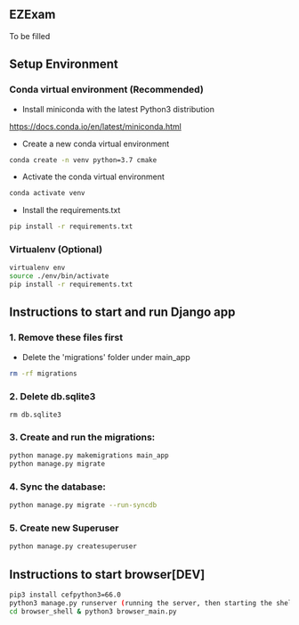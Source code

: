 ## EZExam 

To be filled

## Setup Environment

### Conda virtual environment (Recommended)

* Install miniconda with the latest Python3 distribution

https://docs.conda.io/en/latest/miniconda.html

* Create a new conda virtual environment

```sh
conda create -n venv python=3.7 cmake
```

* Activate the conda virtual environment

```sh
conda activate venv
```

* Install the requirements.txt

```sh
pip install -r requirements.txt
```

### Virtualenv (Optional)

```sh
virtualenv env
source ./env/bin/activate
pip install -r requirements.txt
```
## Instructions to start and run Django app

### 1. Remove these files first

* Delete the 'migrations' folder under main_app

```sh
rm -rf migrations
```
### 2. Delete db.sqlite3

```
rm db.sqlite3
```

### 3. Create and run the migrations:

```sh
python manage.py makemigrations main_app
python manage.py migrate
```

### 4. Sync the database:

```sh
python manage.py migrate --run-syncdb
```

### 5. Create new Superuser

```sh
python manage.py createsuperuser
```
## Instructions to start browser[DEV]

```sh
pip3 install cefpython3=66.0
python3 manage.py runserver (running the server, then starting the shell)
cd browser_shell & python3 browser_main.py
```
